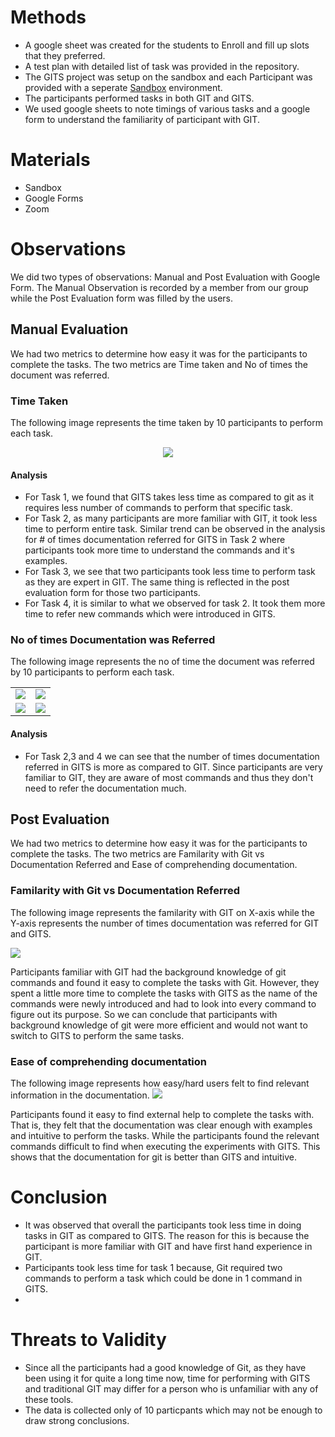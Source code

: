# Methods
* A google sheet was created for the students to Enroll and fill up slots that they preferred.
* A test plan with detailed list of task was provided in the repository.
* The GITS project was setup on the sandbox and each Participant was provided with a seperate [Sandbox](https://bit.ly/32xYiwM) environment.
* The participants performed tasks in both GIT and GITS.
* We used google sheets to note timings of various tasks and a google form to understand the familiarity of participant with GIT.

# Materials
* Sandbox
* Google Forms
* Zoom

# Observations
We did two types of observations: Manual and Post Evaluation with Google Form. The Manual Observation is recorded by a member from our group while the Post Evaluation form was filled by the users.

  ## Manual Evaluation
  We had two metrics to determine how easy it was for the participants to complete the tasks. The two metrics are Time taken and No of times the document was referred.
  
  ### Time Taken
  The following image represents the time taken by 10 participants to perform each task.
  <p align="center">
  <img src="https://github.com/ultraultimated/GITS/blob/master/images/Task%20vs%20Time.PNG">
</p>

  #### Analysis
  * For Task 1, we found that GITS takes less time as compared to git as it requires less number of commands to perform that specific task.
  * For Task 2, as many participants are more familiar with GIT, it took less time to perform entire task. Similar trend can be observed in the analysis for # of times documentation referred for GITS in Task 2 where participants took more time to understand the commands and it's examples.
  * For Task 3, we see that two participants took less time to perform task as they are expert in GIT. The same thing is reflected in the post evaluation form for those two participants.
  * For Task 4, it is similar to what we observed for task 2. It took them more time to refer new commands which were introduced in GITS.
  
  ### No of times Documentation was Referred
  The following image represents the no of time the document was referred by 10 participants to perform each task.

  <table style="width:100%">
  <tr>
    <td><img src="https://github.com/ultraultimated/GITS/blob/master/images/TASK 1 doc.png"></td>
    <td><img src="https://github.com/ultraultimated/GITS/blob/master/images/TASK 2 doc.png"></td>
  </tr>
  <tr>
    <td><img src="https://github.com/ultraultimated/GITS/blob/master/images/TASK 3 doc.png"></td>
    <td><img src="https://github.com/ultraultimated/GITS/blob/master/images/TASK 4 doc.png"></td>
  </tr>
</table>
  
  #### Analysis
  * For Task 2,3 and 4 we can see that the number of times documentation referred in GITS is more as compared to GIT. Since participants are very familiar to GIT, they are aware of most commands and thus they don't need to refer the documentation much.   
  
  ## Post Evaluation
  We had two metrics to determine how easy it was for the participants to complete the tasks. The two metrics are Familarity with Git vs Documentation Referred and Ease of comprehending documentation.
  
  ### Familarity with Git vs Documentation Referred
  The following image represents the familarity with GIT on X-axis while the Y-axis represents the number of times documentation was referred 
  for GIT and GITS.
  
  <img src="https://github.com/ultraultimated/GITS/blob/master/images/Familarity%20with%20Gits%20Vs%20Documentation%20Referred.png">
  
  Participants familiar with GIT had the background knowledge of git commands and found it easy to complete the tasks with Git. However, they spent a little more time to complete the tasks with GITS as the name of the commands were newly introduced and had to look into every command to figure out its purpose. So we can conclude that participants with background knowledge of git were more efficient and would not want to switch to GITS to perform the same tasks.
  
  
  ### Ease of comprehending documentation
  The following image represents how easy/hard users felt to find relevant information in the documentation.
  <img src="https://github.com/ultraultimated/GITS/blob/master/images/Ease%20of%20comprehending%20documentation.png">
  
  Participants found it easy to find external help to complete the tasks with. That is, they felt that the documentation was clear enough with examples and intuitive to perform the tasks. While the participants found the relevant commands difficult to find when executing the experiments with GITS. This shows that the documentation for git is better than GITS and intuitive.
  
  

# Conclusion
* It was observed that overall the participants took less time in doing tasks in GIT as compared to GITS. The reason for this is because the participant is more familiar with GIT and have first hand experience in GIT.
* Participants took less time for task 1 because, Git required two commands to perform a task which could be done in 1 command in GITS.
* 
# Threats to Validity
 * Since all the participants had a good knowledge of Git, as they have been using it for quite a long time now, time for performing with GITS and traditional GIT may differ for a person who is unfamiliar with any of these tools.
 * The data is collected only of 10 particpants which may not be enough to draw strong conclusions.
